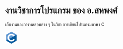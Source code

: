 ﻿# งานวิชาการโปรแกรม ของ อ.สหพงศ์
เก็บงานและการทดสอบต่าง ๆ ในวิชา การเขียนโปรแกรมภาษา C
<p align="left"> <a href="https://www.cprogramming.com/" target="_blank" rel="noreferrer"> <img src="https://raw.githubusercontent.com/devicons/devicon/master/icons/c/c-original.svg" alt="c" width="40" height="40"/> </a> </p>

